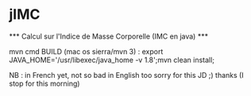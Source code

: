 # jIMC

*** Calcul sur l'Indice de Masse Corporelle (IMC en java) ***

mvn cmd BUILD (mac os sierra/mvn 3) : export JAVA_HOME='/usr/libexec/java_home -v 1.8';mvn clean install;

NB : in French yet, not so bad in English too sorry for this JD ;) thanks (I stop for this morning)
